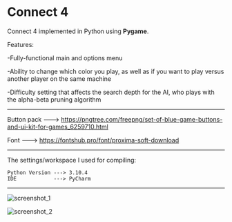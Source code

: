 # Connect 4
 Connect 4 implemented in Python using **Pygame**.
 
 Features:
 
 -Fully-functional main and options menu
 
 -Ability to change which color you play, as well as if you want to play versus another player on the same machine
 
 -Difficulty setting that affects the search depth for the AI, who plays with the alpha-beta pruning algorithm
 
 --------------------------------
 Button pack ---> https://pngtree.com/freepng/set-of-blue-game-buttons-and-ui-kit-for-games_6259710.html
 
 Font        ---> https://fontshub.pro/font/proxima-soft-download
 
--------------------------------
 The settings/workspace I used for compiling:
  
    Python Version ---> 3.10.4
    IDE            ---> PyCharm
--------------------------------

![screenshot_1](https://user-images.githubusercontent.com/103185975/168714545-63d6178b-59c3-42ba-8836-d801c5e01bd5.PNG)

![screenshot_2](https://user-images.githubusercontent.com/103185975/168714745-88a67d3a-f817-49a3-af44-ea8a605eae49.PNG)
